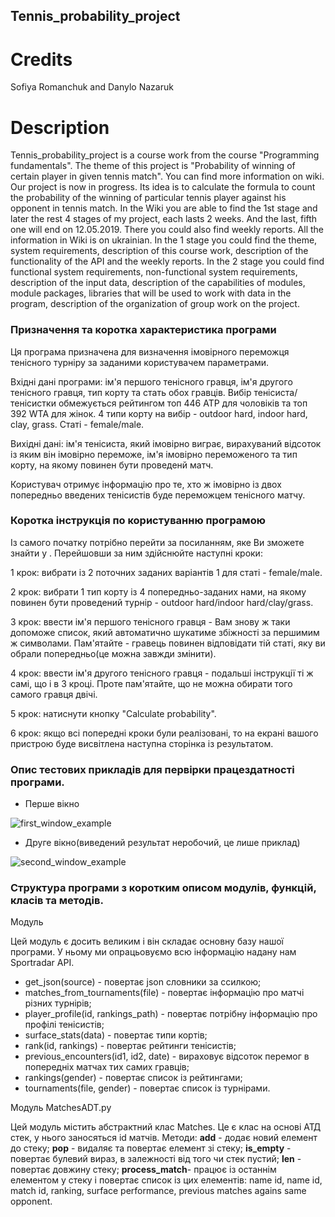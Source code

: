 ## Tennis_probability_project ##
# Credits #
Sofiya Romanchuk and Danylo Nazaruk 
# Description #
Tennis_probability_project is a course work from the course "Programming fundamentals". 
The theme of this project is "Probability of winning of certain player in given tennis match". You can find more information on wiki. Our project is now in progress. Its idea is to calculate the formula to count the probability of the winning of particular tennis player against his opponent in tennis match.
In the Wiki you are able to find the 1st stage and later the rest 4 stages of my project, each lasts 2 weeks. And the last, fifth one will end on 12.05.2019. There you could also find weekly reports. All the information in Wiki is on ukrainian.
In the 1 stage you could find the theme, system requirements, description of this course work, description of the functionality of the API and the weekly reports.
In the 2 stage you could find functional system requirements, non-functional system requirements, description of the input data, description of the capabilities of modules, module packages, libraries that will be used to work with data in the program, description of the organization of group work on the project.
### Призначення та коротка характеристика програми ###
Ця програма призначена для визначення імовірного переможця тенісного турніру за заданими користувачем параметрами. 

Вхідні дані програми: ім'я першого тенісного гравця, ім'я другого тенісного гравця, тип корту та стать обох гравців. Вибір тенісиста/тенісистки обмежується рейтингом топ 446 ATP для чоловіків та топ 392 WTA для жінок. 4 типи корту на вибір - outdoor hard, indoor hard, clay, grass. Статі - female/male.

Вихідні дані: ім'я тенісиста, який імовірно виграє, вирахуваний відсоток із яким він імовірно переможе, ім'я імовірно переможеного та тип корту, на якому повинен бути проведенй матч.

Користувач отримує інформацію про те, хто ж імовірно із двох попередньо введених тенісистів буде переможцем тенісного матчу. 

### Коротка інструкція по користуванню програмою ###
Із самого початку потрібно перейти за посиланням, яке Ви зможете знайти у        . Перейшовши за ним здійснюйте наступні кроки:

  1 крок: вибрати із 2 поточних заданих варіантів 1 для статі - female/male. 
  
  2 крок: вибрати 1 тип корту із 4 попередньо-заданих нами, на якому повинен бути проведений турнір - outdoor hard/indoor hard/clay/grass.
  
  3 крок: ввести ім'я першого тенісного гравця - Вам знову ж таки допоможе список, який автоматично шукатиме збіжності за першимим ж символами. Пам'ятайте - гравець повинен відповідати тій статі, яку ви обрали попередньо(це можна завжди змінити).
  
  4 крок: ввести ім'я другого тенісного гравця - подальші інструкції ті ж самі, що і в 3 кроці. Проте пам'ятайте, що не можна обирати того самого гравця двічі.
  
  5 крок: натиснути кнопку "Calculate probability".
  
  6 крок: якщо всі попередні кроки були реалізовані, то на екрані вашого пристрою буде висвітлена наступна сторінка із результатом.
  
### Опис тестових прикладів для первірки працездатності програми. ###
* Перше вікно

![first_window_example](https://user-images.githubusercontent.com/47135579/57969765-a60ba080-7982-11e9-880f-8b940fde94f6.png)

* Друге вікно(виведений результат неробочий, це лише приклад)

![second_window_example](https://user-images.githubusercontent.com/47135579/57971580-aadb4f00-7998-11e9-84af-518d04499026.png)

### Структура програми з коротким описом модулів, функцій, класів та методів. ###
Модуль 

Цей модуль є досить великим і він складає основну базу нашої програми. У ньому ми опрацьовуємо всю інформацію надану нам Sportradar API. 
* get_json(source) - повертає json словники за ссилкою;
* matches_from_tournaments(file) - повертає інформацію про матчі різних турнірів;
* player_profile(id, rankings_path) - повертає потрібну інформацію про профілі тенісистів;
* surface_stats(data) - повертає типи кортів;
* rank(id, rankings) - повертає рейтинги тенісистів;
* previous_encounters(id1, id2, date) - вираховує відсоток перемог в попередніх матчах тих самих гравців;
* rankings(gender) - повертає список із рейтингами;
* tournaments(file, gender) - повертає список із турнірами. 

Модуль MatchesADT.py

Цей модуль містить абстрактний клас Matches. Це є клас на основі АТД стек, у нього заносяться id матчів. Методи: **add** - додає новий елемент до стеку; **pop** - видаляє та повертає елемент зі стеку; **is_empty** - повертає булевий вираз, в залежності від того чи стек пустий; **__len__** - повертає довжину стеку; **process_match**- працює із останнім елементом у стеку і повертає список із цих елементів: name id, name id, match id, ranking, surface performance, previous matches agains same opponent.  
